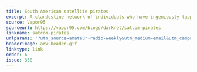 ```yaml
---
title: South American satellite pirates
excerpt: A clandestine network of individuals who have ingeniously tapped into retired UHF MilSat bands.
source: Vapor95
sourceurl: https://vapor95.com/blogs/darknet/satcom-pirates
linkname: satcom-pirates
urlparams: '?utm_source=amateur-radio-weekly&utm_medium=email&utm_campaign=newsletter'
headerimage: arw-header.gif
linktype: link
order: 6
issue: 358
---
```

